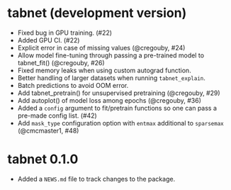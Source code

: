 # tabnet (development version)

* Fixed bug in GPU training. (#22)
* Added GPU CI. (#22)
* Explicit error in case of missing values (@cregouby, #24)
* Allow model fine-tuning through passing a pre-trained model to tabnet_fit() (@cregouby, #26)
* Fixed memory leaks when using custom autograd function.
* Better handling of larger datasets when running `tabnet_explain`.
* Batch predictions to avoid OOM error.
* Add tabnet_pretrain() for unsupervised pretraining (@cregouby, #29)
* Add autoplot() of model loss among epochs (@cregouby, #36)
* Added a `config` argument to fit/pretrain functions so one can pass a pre-made config list. (#42)
* Add `mask_type` configuration option with `entmax` additional to `sparsemax` (@cmcmaster1, #48)

# tabnet 0.1.0

* Added a `NEWS.md` file to track changes to the package.

